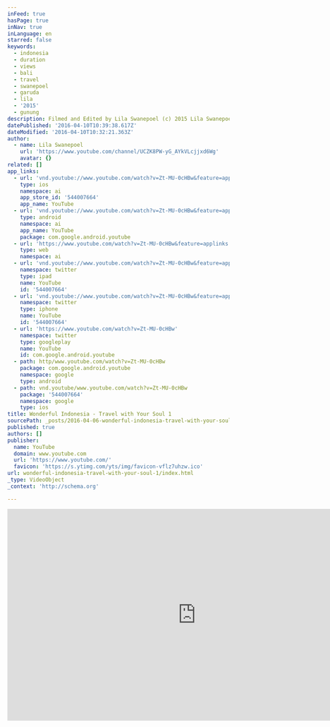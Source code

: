```yaml
---
inFeed: true
hasPage: true
inNav: true
inLanguage: en
starred: false
keywords:
  - indonesia
  - duration
  - views
  - bali
  - travel
  - swanepoel
  - garuda
  - lila
  - '2015'
  - gunung
description: Filmed and Edited by Lila Swanepoel (c) 2015 Lila Swanepoel. All rights reserved.
datePublished: '2016-04-10T10:39:38.617Z'
dateModified: '2016-04-10T10:32:21.363Z'
author:
  - name: Lila Swanepoel
    url: 'https://www.youtube.com/channel/UCZK8PW-yG_AYkVLcjjxd6Wg'
    avatar: {}
related: []
app_links:
  - url: 'vnd.youtube://www.youtube.com/watch?v=Zt-MU-0cHBw&feature=applinks'
    type: ios
    namespace: ai
    app_store_id: '544007664'
    app_name: YouTube
  - url: 'vnd.youtube://www.youtube.com/watch?v=Zt-MU-0cHBw&feature=applinks'
    type: android
    namespace: ai
    app_name: YouTube
    package: com.google.android.youtube
  - url: 'https://www.youtube.com/watch?v=Zt-MU-0cHBw&feature=applinks'
    type: web
    namespace: ai
  - url: 'vnd.youtube://www.youtube.com/watch?v=Zt-MU-0cHBw&feature=applinks'
    namespace: twitter
    type: ipad
    name: YouTube
    id: '544007664'
  - url: 'vnd.youtube://www.youtube.com/watch?v=Zt-MU-0cHBw&feature=applinks'
    namespace: twitter
    type: iphone
    name: YouTube
    id: '544007664'
  - url: 'https://www.youtube.com/watch?v=Zt-MU-0cHBw'
    namespace: twitter
    type: googleplay
    name: YouTube
    id: com.google.android.youtube
  - path: http/www.youtube.com/watch?v=Zt-MU-0cHBw
    package: com.google.android.youtube
    namespace: google
    type: android
  - path: vnd.youtube/www.youtube.com/watch?v=Zt-MU-0cHBw
    package: '544007664'
    namespace: google
    type: ios
title: Wonderful Indonesia - Travel with Your Soul 1
sourcePath: _posts/2016-04-06-wonderful-indonesia-travel-with-your-soul-1.md
published: true
authors: []
publisher:
  name: YouTube
  domain: www.youtube.com
  url: 'https://www.youtube.com/'
  favicon: 'https://s.ytimg.com/yts/img/favicon-vflz7uhzw.ico'
url: wonderful-indonesia-travel-with-your-soul-1/index.html
_type: VideoObject
_context: 'http://schema.org'

---
```

<iframe src="https://cdn.embedly.com/widgets/media.html?src=https%3A%2F%2Fwww.youtube.com%2Fembed%2FZt-MU-0cHBw%3Ffeature%3Doembed&amp;url=https%3A%2F%2Fwww.youtube.com%2Fwatch%3Fv%3DZt-MU-0cHBw&amp;image=https%3A%2F%2Fi.ytimg.com%2Fvi%2FZt-MU-0cHBw%2Fhqdefault.jpg&amp;key=b7d04c9b404c499eba89ee7072e1c4f7&amp;type=text%2Fhtml&amp;schema=youtube" width="854" height="480" scrolling="no" frameborder="0" allowfullscreen="allowfullscreen" style=""></iframe>